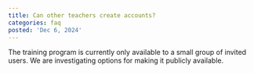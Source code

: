 ```yaml
---
title: Can other teachers create accounts?
categories: faq
posted: 'Dec 6, 2024'
---
```


The training program is currently only available to a small group of invited users.
We are investigating options for making it publicly available.
